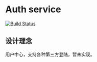 # Auth service 
[![Build Status](https://travis-ci.org/gonet2/auth.svg?branch=master)](https://travis-ci.org/gonet2/auth)

## 设计理念
用户中心，支持各种第三方登陆，暂未实现。
